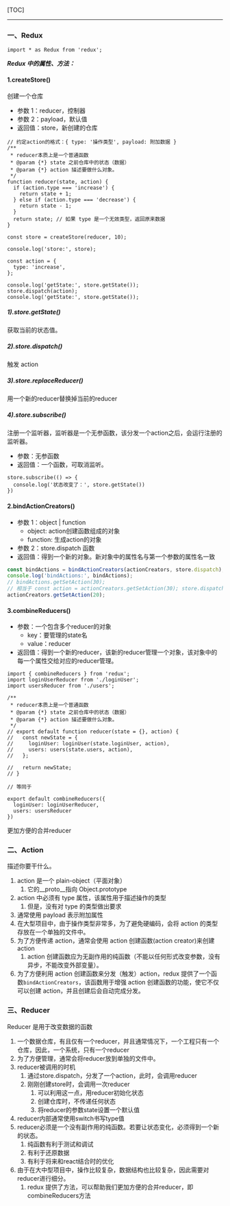 [TOC]

---

### 一、Redux

`import * as Redux from 'redux';`

**_Redux 中的属性、方法：_**

#### 1.createStore()

创建一个仓库

- 参数 1：reducer，控制器
- 参数 2：payload，默认值
- 返回值：store，新创建的仓库

```JS
// 约定action的格式：{ type: '操作类型', payload: 附加数据 }
/**
 * reducer本质上是一个普通函数
 * @param {*} state 之前仓库中的状态（数据）
 * @param {*} action 描述要做什么对象。
 */
function reducer(state, action) {
  if (action.type === 'increase') {
    return state + 1;
  } else if (action.type === 'decrease') {
    return state - 1;
  }
  return state; // 如果 type 是一个无效类型，返回原来数据
}

const store = createStore(reducer, 10);

console.log('store:', store);

const action = {
  type: 'increase',
};

console.log('getState:', store.getState());
store.dispatch(action);
console.log('getState:', store.getState());
```

##### 1).store.getState()

获取当前的状态值。

##### 2).store.dispatch()

触发 action

##### 3).store.replaceReducer()

用一个新的reducer替换掉当前的reducer

##### 4).store.subscribe()

注册一个监听器，监听器是一个无参函数，该分发一个action之后，会运行注册的监听器。

- 参数：无参函数
- 返回值：一个函数，可取消监听。

```JS
store.subscribe(() => {
  console.log('状态改变了：', store.getState())
})
```

#### 2.bindActionCreators()

- 参数 1：object | function
  - object: action创建函数组成的对象
  - function: 生成action的对象
- 参数 2：store.dispatch 函数
- 返回值：得到一个新的对象。新对象中的属性名与第一个参数的属性名一致

```js
const bindActions = bindActionCreators(actionCreators, store.dispatch);
console.log('bindActions:', bindActions);
// bindActions.getSetAction(30);
// 相当于 const action = actionCreators.getSetAction(30); store.dispatch(action);
actionCreators.getSetAction(20);
```

#### 3.combineReducers()

- 参数：一个包含多个reducer的对象
  - key：要管理的state名
  - value：reducer
- 返回值：得到一个新的reducer，该新的reducer管理一个对象，该对象中的每一个属性交给对应的reducer管理。

```JS
import { combineReducers } from 'redux';
import loginUserReducer from './loginUser';
import usersReducer from './users';

/**
 * reducer本质上是一个普通函数
 * @param {*} state 之前仓库中的状态（数据）
 * @param {*} action 描述要做什么对象。
 */
// export default function reducer(state = {}, action) {
//   const newState = {
//     loginUser: loginUser(state.loginUser, action),
//     users: users(state.users, action),
//   };

//   return newState;
// }

// 等同于

export default combineReducers({
  loginUser: loginUserReducer,
  users: usersReducer
})
```

更加方便的合并reducer

### 二、Action

描述你要干什么。

1. action 是一个 plain-object（平面对象）
   1. 它的\_\_proto\_\_指向 Object.prototype
2. action 中必须有 type 属性，该属性用于描述操作的类型
   1. 但是，没有对 type 的类型做出要求
3. 通常使用 payload 表示附加属性
4. 在大型项目中，由于操作类型非常多，为了避免硬编码，会将 action 的类型存放在一个单独的文件中。
5. 为了方便传递 action，通常会使用 action 创建函数(action creator)来创建 action
   1. action 创建函数应为无副作用的纯函数（不能以任何形式改变参数，没有异步，不能改变外部变量）。
6. 为了方便利用 action 创建函数来分发（触发）action，redux 提供了一个函数`bindActionCreators`，该函数用于增强 action 创建函数的功能，使它不仅可以创建 action，并且创建后会自动完成分发。

### 三、Reducer

Reducer 是用于改变数据的函数

1. 一个数据仓库，有且仅有一个reducer，并且通常情况下，一个工程只有一个仓库，因此，一个系统，只有一个reducer
2. 为了方便管理，通常会将reducer放到单独的文件中。
3. reducer被调用的时机
    1. 通过store.dispatch，分发了一个action，此时，会调用reducer
    2. 刚刚创建store时，会调用一次reducer
        1. 可以利用这一点，用reducer初始化状态
        2. 创建仓库时，不传递任何状态
        3. 将reducer的参数state设置一个默认值
4. reducer内部通常使用switch书写type值
5. reducer必须是一个没有副作用的纯函数。若要让状态变化，必须得到一个新的状态。
    1. 纯函数有利于测试和调试
    2. 有利于还原数据
    3. 有利于将来和react结合时的优化
6. 由于在大中型项目中，操作比较复杂，数据结构也比较复杂，因此需要对reducer进行细分。
    1. redux 提供了方法，可以帮助我们更加方便的合并reducer，即combineReducers方法
